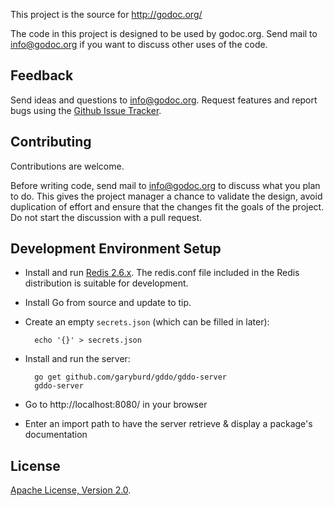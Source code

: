 This project is the source for http://godoc.org/

The code in this project is designed to be used by godoc.org. Send mail to
info@godoc.org if you want to discuss other uses of the code.

Feedback
--------

Send ideas and questions to info@godoc.org. Request features and report bugs
using the [Github Issue
Tracker](https://github.com/garyburd/gopkgdoc/issues/new). 


Contributing
------------

Contributions are welcome. 

Before writing code, send mail to info@godoc.org to discuss what you plan to
do. This gives the project manager a chance to validate the design, avoid
duplication of effort and ensure that the changes fit the goals of the project.
Do not start the discussion with a pull request. 

Development Environment Setup
-----------------------------

- Install and run [Redis 2.6.x](http://redis.io/download). The redis.conf file included in the Redis distribution is suitable for development.
- Install Go from source and update to tip.
- Create an empty `secrets.json` (which can be filled in later):

        echo '{}' > secrets.json

- Install and run the server:

        go get github.com/garyburd/gddo/gddo-server
        gddo-server

- Go to http://localhost:8080/ in your browser
- Enter an import path to have the server retrieve & display a package's documentation

License
-------

[Apache License, Version 2.0](http://www.apache.org/licenses/LICENSE-2.0.html).
